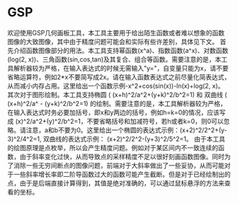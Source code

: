 # GSP
欢迎使用GSP几何画板工具，本工具主要用于给出陌生函数或者难以想象的函数图像的大致图像，其中由于精度问题可能会和实际有些许差别，具体见下文。
首先介绍函数图像部分的用法。本工具支持幂函数(x^a)、指数函数(a^x)、对数函数(log(2, x))、三角函数(sin,cos,tan)及其复合、组合等函数。需要注意的是，本工具解析器较为严格，在输入表达式的时候无需输入"y="，自变量只能为x，请不要省略运算符，例如2*x不要简写成2x。请在输入函数表达式之前尽量化简表达式，从而减小内存占用。这里给出一个函数示例-x^2+cos(sin(x))-ln(x)+log(2, x)。
其次对于图形绘制。本工具支持椭圆 ( (x+h)^2/a^2+(y+k)^2/b^2=1) 和 双曲线 ( (x+h)^2/a^ - (y+k)^2/b^2=1) 的绘制。需要注意的是，本工具解析器较为严格，在输入表达式时务必要加括号，即x和y两边的括号，例如h=k=0的情况，应该写成 (x)^2/a^2+(y)^2/b^2=1，不要省略括号和加减符号，若h或者k=0，则0可以忽略。请注意，a和b不要为0。这里给出一个椭圆的表达式示例：(x+2)^2/2^2+(y-3)^2/4^2=1, 双曲线的表达式示例： (x+2)^2/2^2-(y+3)^2/5^2=1。
由于本工具的绘图原理是点枚举，所以会产生精度问题。例如对于某区间内不一致连续的函数，由于斜率变化过快，从而导致点的采样精度不足以很好刻画函数图像。同时为了消除一些无穷间断点的图像问题，前端对于大斜率做出了一些妥协，从而可能对于一些斜率增长率即二阶导函数过大的函数可能产生截断。但是对于已经绘制出的点，由于是后端直接计算得到，其值是绝对准确的，可以通过鼠标悬浮的方法来查看的坐标。
